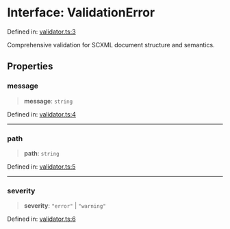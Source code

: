 # Interface: ValidationError

Defined in: [validator.ts:3](https://github.com/caweinshenker/sxcml-js/blob/957847bdc6405b8502a575517be9bde5a1c195dc/src/validator.ts#L3)

Comprehensive validation for SCXML document structure and semantics.

## Properties

### message

> **message**: `string`

Defined in: [validator.ts:4](https://github.com/caweinshenker/sxcml-js/blob/957847bdc6405b8502a575517be9bde5a1c195dc/src/validator.ts#L4)

***

### path

> **path**: `string`

Defined in: [validator.ts:5](https://github.com/caweinshenker/sxcml-js/blob/957847bdc6405b8502a575517be9bde5a1c195dc/src/validator.ts#L5)

***

### severity

> **severity**: `"error"` \| `"warning"`

Defined in: [validator.ts:6](https://github.com/caweinshenker/sxcml-js/blob/957847bdc6405b8502a575517be9bde5a1c195dc/src/validator.ts#L6)
